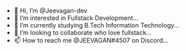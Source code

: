 - 👋 Hi, I’m @Jeevagan-dev
- 👀 I’m interested in Fullstack Development...
- 🌱 I’m currently studying B.Tech Information Technology...
- 💞️ I’m looking to collaborate  who love fullstack...
- 📫 How to reach me @JEEVAGAN#4507 on Discord...

<!---
Jeevagan-dev/Jeevagan-dev is a ✨ special ✨ repository because its `README.md` (this file) appears on your GitHub profile.
You can click the Preview link to take a look at your changes.
--->
